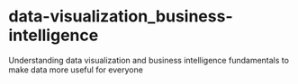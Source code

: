 # data-visualization_business-intelligence
Understanding data visualization and business intelligence fundamentals to make data more useful for everyone
